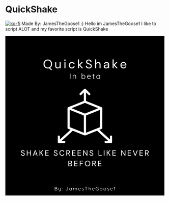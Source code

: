 # QuickShake
[![ko-fi](https://ko-fi.com/img/githubbutton_sm.svg)](https://ko-fi.com/L4L61KAKJQ)
Made By: JamesTheGoose1 :)
Hello im JamesTheGoose1 I like to script ALOT and my favorite script is QuickShake

![Model Logo](Logo.png)


